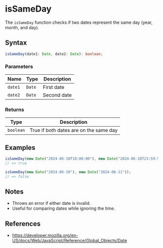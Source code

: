 # isSameDay

The `isSameDay` function checks if two dates represent the same day (year, month, and day).

## Syntax

```typescript
isSameDay(date1: Date, date2: Date): boolean;
```

### Parameters

| Name      | Type      | Description         |
| --------- | --------- | ------------------ |
| `date1`   | `Date`    | First date         |
| `date2`   | `Date`    | Second date        |

### Returns

| Type       | Description                              |
| ---------- | ---------------------------------------- |
| `boolean`  | True if both dates are on the same day    |

## Examples

```typescript
isSameDay(new Date("2024-06-10T10:00:00"), new Date("2024-06-10T23:59:59"));
// => true

isSameDay(new Date("2024-06-10"), new Date("2024-06-11"));
// => false
```

## Notes

* Throws an error if either date is invalid.
* Useful for comparing dates while ignoring the time.

## References

* https://developer.mozilla.org/en-US/docs/Web/JavaScript/Reference/Global_Objects/Date